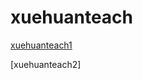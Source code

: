 # xuehuanteach

[xuehuanteach1](https://github.com/yangshiteng/xuehuanteach/blob/main/Notes/xuehuan1.md)

[xuehuanteach2]
